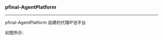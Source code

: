 ### pfinal-AgentPlatform

--------------------------------

pfinal-AgentPlatform 自建的代理IP池平台

如图所示:
[](https://github.com/PFinal-tool/pfinal-AgentPlatform/blob/master/image/main.jpg)